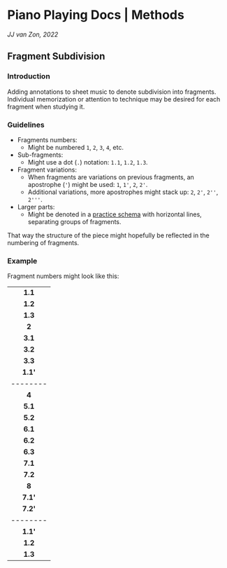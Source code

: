 Piano Playing Docs | Methods
============================

*JJ van Zon, 2022*

Fragment Subdivision
--------------------

### Introduction

Adding annotations to sheet music to denote subdivision into fragments. Individual memorization or attention to technique may be desired for each fragment when studying it.

### Guidelines

- Fragments numbers:
    - Might be numbered `1`, `2`, `3`, `4`, etc.
- Sub-fragments:
    - Might use a dot (`.`) notation: `1.1`, `1.2`, `1.3`.
- Fragment variations:
    - When fragments are variations on previous fragments, an apostrophe (`'`) might be used: `1`, `1'`, `2`, `2'`.
    - Additional variations, more apostrophes might stack up: `2`, `2'`, `2''`, `2'''`.
- Larger parts:
    - Might be denoted in a [practice schema](practice-schema.md) with horizontal lines, separating groups of fragments.

That way the structure of the piece might hopefully be reflected in the numbering of fragments.

### Example

Fragment numbers might look like this:

|          |
|:--------:|
| __1.1__  |
| __1.2__  |
| __1.3__  |
| __2__    |
| __3.1__  |
| __3.2__  |
| __3.3__  |
| __1.1'__ |
| -------- |
| __4__    |
| __5.1__  |
| __5.2__  |
| __6.1__  |
| __6.2__  |
| __6.3__  |
| __7.1__  |
| __7.2__  |
| __8__    |
| __7.1'__ |
| __7.2'__ |
| -------- |
| __1.1'__ |
| __1.2__  |
| __1.3__  |

